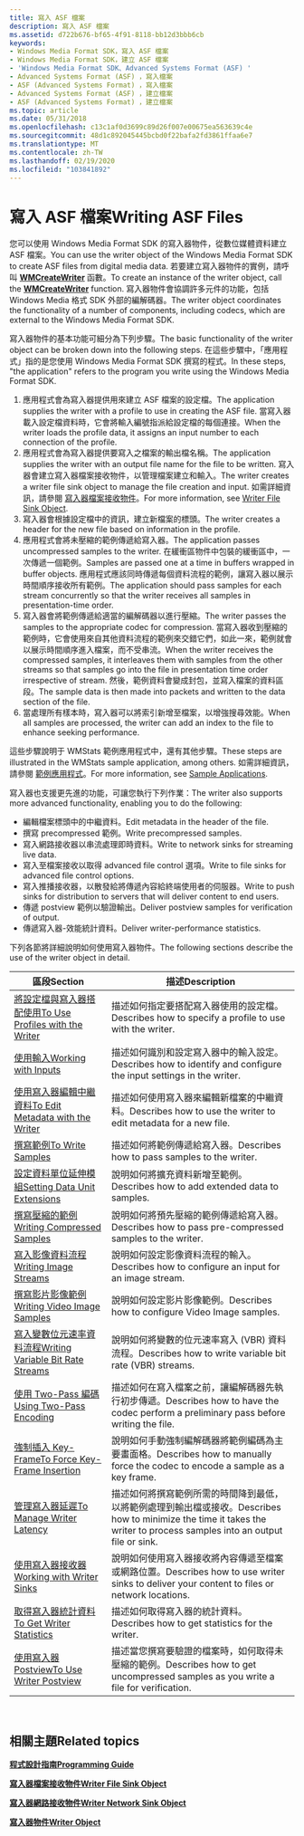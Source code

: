 ```yaml
---
title: 寫入 ASF 檔案
description: 寫入 ASF 檔案
ms.assetid: d722b676-bf65-4f91-8118-bb12d3bbb6cb
keywords:
- Windows Media Format SDK，寫入 ASF 檔案
- Windows Media Format SDK，建立 ASF 檔案
- 'Windows Media Format SDK、Advanced Systems Format (ASF) '
- Advanced Systems Format (ASF) ，寫入檔案
- ASF (Advanced Systems Format) ，寫入檔案
- Advanced Systems Format (ASF) ，建立檔案
- ASF (Advanced Systems Format) ，建立檔案
ms.topic: article
ms.date: 05/31/2018
ms.openlocfilehash: c13c1af0d3699c89d26f007e00675ea563639c4e
ms.sourcegitcommit: 48d1c892045445bcbd0f22bafa2fd3861ffaa6e7
ms.translationtype: MT
ms.contentlocale: zh-TW
ms.lasthandoff: 02/19/2020
ms.locfileid: "103841892"
---
```

# <a name="writing-asf-files"></a><span data-ttu-id="7e988-110">寫入 ASF 檔案</span><span class="sxs-lookup"><span data-stu-id="7e988-110">Writing ASF Files</span></span>

<span data-ttu-id="7e988-111">您可以使用 Windows Media Format SDK 的寫入器物件，從數位媒體資料建立 ASF 檔案。</span><span class="sxs-lookup"><span data-stu-id="7e988-111">You can use the writer object of the Windows Media Format SDK to create ASF files from digital media data.</span></span> <span data-ttu-id="7e988-112">若要建立寫入器物件的實例，請呼叫 [**WMCreateWriter**](/previous-versions/windows/desktop/api/Wmsdkidl/nf-wmsdkidl-wmcreatewriter) 函數。</span><span class="sxs-lookup"><span data-stu-id="7e988-112">To create an instance of the writer object, call the [**WMCreateWriter**](/previous-versions/windows/desktop/api/Wmsdkidl/nf-wmsdkidl-wmcreatewriter) function.</span></span> <span data-ttu-id="7e988-113">寫入器物件會協調許多元件的功能，包括 Windows Media 格式 SDK 外部的編解碼器。</span><span class="sxs-lookup"><span data-stu-id="7e988-113">The writer object coordinates the functionality of a number of components, including codecs, which are external to the Windows Media Format SDK.</span></span>

<span data-ttu-id="7e988-114">寫入器物件的基本功能可細分為下列步驟。</span><span class="sxs-lookup"><span data-stu-id="7e988-114">The basic functionality of the writer object can be broken down into the following steps.</span></span> <span data-ttu-id="7e988-115">在這些步驟中，「應用程式」指的是您使用 Windows Media Format SDK 撰寫的程式。</span><span class="sxs-lookup"><span data-stu-id="7e988-115">In these steps, "the application" refers to the program you write using the Windows Media Format SDK.</span></span>

1.  <span data-ttu-id="7e988-116">應用程式會為寫入器提供用來建立 ASF 檔案的設定檔。</span><span class="sxs-lookup"><span data-stu-id="7e988-116">The application supplies the writer with a profile to use in creating the ASF file.</span></span> <span data-ttu-id="7e988-117">當寫入器載入設定檔資料時，它會將輸入編號指派給設定檔的每個連接。</span><span class="sxs-lookup"><span data-stu-id="7e988-117">When the writer loads the profile data, it assigns an input number to each connection of the profile.</span></span>
2.  <span data-ttu-id="7e988-118">應用程式會為寫入器提供要寫入之檔案的輸出檔名稱。</span><span class="sxs-lookup"><span data-stu-id="7e988-118">The application supplies the writer with an output file name for the file to be written.</span></span> <span data-ttu-id="7e988-119">寫入器會建立寫入器檔案接收物件，以管理檔案建立和輸入。</span><span class="sxs-lookup"><span data-stu-id="7e988-119">The writer creates a writer file sink object to manage the file creation and input.</span></span> <span data-ttu-id="7e988-120">如需詳細資訊，請參閱 [寫入器檔案接收物件](writer-file-sink-object.md)。</span><span class="sxs-lookup"><span data-stu-id="7e988-120">For more information, see [Writer File Sink Object](writer-file-sink-object.md).</span></span>
3.  <span data-ttu-id="7e988-121">寫入器會根據設定檔中的資訊，建立新檔案的標頭。</span><span class="sxs-lookup"><span data-stu-id="7e988-121">The writer creates a header for the new file based on information in the profile.</span></span>
4.  <span data-ttu-id="7e988-122">應用程式會將未壓縮的範例傳遞給寫入器。</span><span class="sxs-lookup"><span data-stu-id="7e988-122">The application passes uncompressed samples to the writer.</span></span> <span data-ttu-id="7e988-123">在緩衝區物件中包裝的緩衝區中，一次傳遞一個範例。</span><span class="sxs-lookup"><span data-stu-id="7e988-123">Samples are passed one at a time in buffers wrapped in buffer objects.</span></span> <span data-ttu-id="7e988-124">應用程式應該同時傳遞每個資料流程的範例，讓寫入器以展示時間順序接收所有範例。</span><span class="sxs-lookup"><span data-stu-id="7e988-124">The application should pass samples for each stream concurrently so that the writer receives all samples in presentation-time order.</span></span>
5.  <span data-ttu-id="7e988-125">寫入器會將範例傳遞給適當的編解碼器以進行壓縮。</span><span class="sxs-lookup"><span data-stu-id="7e988-125">The writer passes the samples to the appropriate codec for compression.</span></span> <span data-ttu-id="7e988-126">當寫入器收到壓縮的範例時，它會使用來自其他資料流程的範例來交錯它們，如此一來，範例就會以展示時間順序進入檔案，而不受串流。</span><span class="sxs-lookup"><span data-stu-id="7e988-126">When the writer receives the compressed samples, it interleaves them with samples from the other streams so that samples go into the file in presentation time order irrespective of stream.</span></span> <span data-ttu-id="7e988-127">然後，範例資料會變成封包，並寫入檔案的資料區段。</span><span class="sxs-lookup"><span data-stu-id="7e988-127">The sample data is then made into packets and written to the data section of the file.</span></span>
6.  <span data-ttu-id="7e988-128">當處理所有樣本時，寫入器可以將索引新增至檔案，以增強搜尋效能。</span><span class="sxs-lookup"><span data-stu-id="7e988-128">When all samples are processed, the writer can add an index to the file to enhance seeking performance.</span></span>

<span data-ttu-id="7e988-129">這些步驟說明于 WMStats 範例應用程式中，還有其他步驟。</span><span class="sxs-lookup"><span data-stu-id="7e988-129">These steps are illustrated in the WMStats sample application, among others.</span></span> <span data-ttu-id="7e988-130">如需詳細資訊，請參閱 [範例應用程式](sample-applications.md)。</span><span class="sxs-lookup"><span data-stu-id="7e988-130">For more information, see [Sample Applications](sample-applications.md).</span></span>

<span data-ttu-id="7e988-131">寫入器也支援更先進的功能，可讓您執行下列作業：</span><span class="sxs-lookup"><span data-stu-id="7e988-131">The writer also supports more advanced functionality, enabling you to do the following:</span></span>

-   <span data-ttu-id="7e988-132">編輯檔案標頭中的中繼資料。</span><span class="sxs-lookup"><span data-stu-id="7e988-132">Edit metadata in the header of the file.</span></span>
-   <span data-ttu-id="7e988-133">撰寫 precompressed 範例。</span><span class="sxs-lookup"><span data-stu-id="7e988-133">Write precompressed samples.</span></span>
-   <span data-ttu-id="7e988-134">寫入網路接收器以串流處理即時資料。</span><span class="sxs-lookup"><span data-stu-id="7e988-134">Write to network sinks for streaming live data.</span></span>
-   <span data-ttu-id="7e988-135">寫入至檔案接收以取得 advanced file control 選項。</span><span class="sxs-lookup"><span data-stu-id="7e988-135">Write to file sinks for advanced file control options.</span></span>
-   <span data-ttu-id="7e988-136">寫入推播接收器，以散發給將傳遞內容給終端使用者的伺服器。</span><span class="sxs-lookup"><span data-stu-id="7e988-136">Write to push sinks for distribution to servers that will deliver content to end users.</span></span>
-   <span data-ttu-id="7e988-137">傳遞 postview 範例以驗證輸出。</span><span class="sxs-lookup"><span data-stu-id="7e988-137">Deliver postview samples for verification of output.</span></span>
-   <span data-ttu-id="7e988-138">傳遞寫入器-效能統計資料。</span><span class="sxs-lookup"><span data-stu-id="7e988-138">Deliver writer-performance statistics.</span></span>

<span data-ttu-id="7e988-139">下列各節將詳細說明如何使用寫入器物件。</span><span class="sxs-lookup"><span data-stu-id="7e988-139">The following sections describe the use of the writer object in detail.</span></span>



| <span data-ttu-id="7e988-140">區段</span><span class="sxs-lookup"><span data-stu-id="7e988-140">Section</span></span>                                                                    | <span data-ttu-id="7e988-141">描述</span><span class="sxs-lookup"><span data-stu-id="7e988-141">Description</span></span>                                                                                            |
|----------------------------------------------------------------------------|--------------------------------------------------------------------------------------------------------|
| [<span data-ttu-id="7e988-142">將設定檔與寫入器搭配使用</span><span class="sxs-lookup"><span data-stu-id="7e988-142">To Use Profiles with the Writer</span></span>](to-use-profiles-with-the-writer.md)     | <span data-ttu-id="7e988-143">描述如何指定要搭配寫入器使用的設定檔。</span><span class="sxs-lookup"><span data-stu-id="7e988-143">Describes how to specify a profile to use with the writer.</span></span>                                             |
| [<span data-ttu-id="7e988-144">使用輸入</span><span class="sxs-lookup"><span data-stu-id="7e988-144">Working with Inputs</span></span>](working-with-inputs.md)                             | <span data-ttu-id="7e988-145">描述如何識別和設定寫入器中的輸入設定。</span><span class="sxs-lookup"><span data-stu-id="7e988-145">Describes how to identify and configure the input settings in the writer.</span></span>                              |
| [<span data-ttu-id="7e988-146">使用寫入器編輯中繼資料</span><span class="sxs-lookup"><span data-stu-id="7e988-146">To Edit Metadata with the Writer</span></span>](to-edit-metadata-with-the-writer.md)   | <span data-ttu-id="7e988-147">描述如何使用寫入器來編輯新檔案的中繼資料。</span><span class="sxs-lookup"><span data-stu-id="7e988-147">Describes how to use the writer to edit metadata for a new file.</span></span>                                       |
| [<span data-ttu-id="7e988-148">撰寫範例</span><span class="sxs-lookup"><span data-stu-id="7e988-148">To Write Samples</span></span>](to-write-samples.md)                                   | <span data-ttu-id="7e988-149">描述如何將範例傳遞給寫入器。</span><span class="sxs-lookup"><span data-stu-id="7e988-149">Describes how to pass samples to the writer.</span></span>                                                           |
| [<span data-ttu-id="7e988-150">設定資料單位延伸模組</span><span class="sxs-lookup"><span data-stu-id="7e988-150">Setting Data Unit Extensions</span></span>](setting-data-unit-extensions.md)           | <span data-ttu-id="7e988-151">說明如何將擴充資料新增至範例。</span><span class="sxs-lookup"><span data-stu-id="7e988-151">Describes how to add extended data to samples.</span></span>                                                         |
| [<span data-ttu-id="7e988-152">撰寫壓縮的範例</span><span class="sxs-lookup"><span data-stu-id="7e988-152">Writing Compressed Samples</span></span>](writing-compressed-samples.md)               | <span data-ttu-id="7e988-153">說明如何將預先壓縮的範例傳遞給寫入器。</span><span class="sxs-lookup"><span data-stu-id="7e988-153">Describes how to pass pre-compressed samples to the writer.</span></span>                                            |
| [<span data-ttu-id="7e988-154">寫入影像資料流程</span><span class="sxs-lookup"><span data-stu-id="7e988-154">Writing Image Streams</span></span>](writing-image-streams.md)                         | <span data-ttu-id="7e988-155">說明如何設定影像資料流程的輸入。</span><span class="sxs-lookup"><span data-stu-id="7e988-155">Describes how to configure an input for an image stream.</span></span>                                               |
| [<span data-ttu-id="7e988-156">撰寫影片影像範例</span><span class="sxs-lookup"><span data-stu-id="7e988-156">Writing Video Image Samples</span></span>](writing-video-image-samples.md)             | <span data-ttu-id="7e988-157">說明如何設定影片影像範例。</span><span class="sxs-lookup"><span data-stu-id="7e988-157">Describes how to configure Video Image samples.</span></span>                                                        |
| [<span data-ttu-id="7e988-158">寫入變數位元速率資料流程</span><span class="sxs-lookup"><span data-stu-id="7e988-158">Writing Variable Bit Rate Streams</span></span>](writing-variable-bit-rate-streams.md) | <span data-ttu-id="7e988-159">說明如何將變數的位元速率寫入 (VBR) 資料流程。</span><span class="sxs-lookup"><span data-stu-id="7e988-159">Describes how to write variable bit rate (VBR) streams.</span></span>                                                |
| [<span data-ttu-id="7e988-160">使用 Two-Pass 編碼</span><span class="sxs-lookup"><span data-stu-id="7e988-160">Using Two-Pass Encoding</span></span>](using-two-pass-encoding.md)                     | <span data-ttu-id="7e988-161">描述如何在寫入檔案之前，讓編解碼器先執行初步傳遞。</span><span class="sxs-lookup"><span data-stu-id="7e988-161">Describes how to have the codec perform a preliminary pass before writing the file.</span></span>                    |
| [<span data-ttu-id="7e988-162">強制插入 Key-Frame</span><span class="sxs-lookup"><span data-stu-id="7e988-162">To Force Key-Frame Insertion</span></span>](to-force-key-frame-insertion.md)           | <span data-ttu-id="7e988-163">說明如何手動強制編解碼器將範例編碼為主要畫面格。</span><span class="sxs-lookup"><span data-stu-id="7e988-163">Describes how to manually force the codec to encode a sample as a key frame.</span></span>                           |
| [<span data-ttu-id="7e988-164">管理寫入器延遲</span><span class="sxs-lookup"><span data-stu-id="7e988-164">To Manage Writer Latency</span></span>](to-manage-writer-latency.md)                   | <span data-ttu-id="7e988-165">描述如何將撰寫範例所需的時間降到最低，以將範例處理到輸出檔或接收。</span><span class="sxs-lookup"><span data-stu-id="7e988-165">Describes how to minimize the time it takes the writer to process samples into an output file or sink.</span></span> |
| [<span data-ttu-id="7e988-166">使用寫入器接收器</span><span class="sxs-lookup"><span data-stu-id="7e988-166">Working with Writer Sinks</span></span>](working-with-writer-sinks.md)                 | <span data-ttu-id="7e988-167">說明如何使用寫入器接收將內容傳遞至檔案或網路位置。</span><span class="sxs-lookup"><span data-stu-id="7e988-167">Describes how to use writer sinks to deliver your content to files or network locations.</span></span>               |
| [<span data-ttu-id="7e988-168">取得寫入器統計資料</span><span class="sxs-lookup"><span data-stu-id="7e988-168">To Get Writer Statistics</span></span>](to-get-writer-statistics.md)                   | <span data-ttu-id="7e988-169">描述如何取得寫入器的統計資料。</span><span class="sxs-lookup"><span data-stu-id="7e988-169">Describes how to get statistics for the writer.</span></span>                                                        |
| [<span data-ttu-id="7e988-170">使用寫入器 Postview</span><span class="sxs-lookup"><span data-stu-id="7e988-170">To Use Writer Postview</span></span>](to-use-writer-postview.md)                       | <span data-ttu-id="7e988-171">描述當您撰寫要驗證的檔案時，如何取得未壓縮的範例。</span><span class="sxs-lookup"><span data-stu-id="7e988-171">Describes how to get uncompressed samples as you write a file for verification.</span></span>                        |



 

## <a name="related-topics"></a><span data-ttu-id="7e988-172">相關主題</span><span class="sxs-lookup"><span data-stu-id="7e988-172">Related topics</span></span>

<dl> <dt>

[<span data-ttu-id="7e988-173">**程式設計指南**</span><span class="sxs-lookup"><span data-stu-id="7e988-173">**Programming Guide**</span></span>](programming-guide.md)
</dt> <dt>

[<span data-ttu-id="7e988-174">**寫入器檔案接收物件**</span><span class="sxs-lookup"><span data-stu-id="7e988-174">**Writer File Sink Object**</span></span>](writer-file-sink-object.md)
</dt> <dt>

[<span data-ttu-id="7e988-175">**寫入器網路接收物件**</span><span class="sxs-lookup"><span data-stu-id="7e988-175">**Writer Network Sink Object**</span></span>](writer-network-sink-object.md)
</dt> <dt>

[<span data-ttu-id="7e988-176">**寫入器物件**</span><span class="sxs-lookup"><span data-stu-id="7e988-176">**Writer Object**</span></span>](writer-object.md)
</dt> </dl>

 

 




